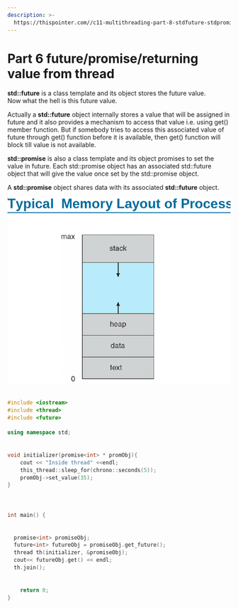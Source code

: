 ```yaml
---
description: >-
  https://thispointer.com//c11-multithreading-part-8-stdfuture-stdpromise-and-returning-values-from-thread/
---
```


# Part 6 future/promise/returning value from thread

**std::future** is a class template and its object stores the future value.  
Now what the hell is this future value.

Actually a **std::future** object internally stores a value that will be assigned in future and it also provides a mechanism to access that value i.e. using get\(\) member function. But if somebody tries to access this associated value of future through get\(\) function before it is available, then get\(\) function will block till value is not available.

**std::promise** is also a class template and its object promises to set the value in future. Each std::promise object has an associated std::future object that will give the value once set by the std::promise object.

A **std::promise** object shares data with its associated **std::future** object.

![](../../.gitbook/assets/image%20%2856%29.png)

```cpp

#include <iostream>
#include <thread>
#include <future>

using namespace std;


void initializer(promise<int> * promObj){
	cout << "Inside thread" <<endl;
	this_thread::sleep_for(chrono::seconds(5));
	promObj->set_value(35);
}



int main() {
 
  
  promise<int> promiseObj;
  future<int> futureObj = promiseObj.get_future();
  thread th(initializer, &promiseObj);
  cout<< futureObj.get() << endl;
  th.join();


    return 0;
}



```

